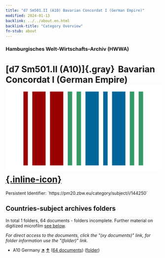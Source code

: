 ```yaml
---
title: "d7 Sm501.II (A10) Bavarian Concordat I (German Empire)"
modified: 2024-01-13
backlink: ../../about.en.html
backlink-title: "Category Overview"
fn-stub: about
---
```


### Hamburgisches Welt-Wirtschafts-Archiv (HWWA)

# [d7 Sm501.II (A10)]{.gray}&#8201; Bavarian Concordat I (German Empire) &#160; [![Wikidata](/images/Wikidata-logo.svg "Wikidata"){.inline-icon}](http://www.wikidata.org/entity/Q104699277)

<div class="hint">Persistent Identifier: `https://pm20.zbw.eu/category/subject/i/144250`</div>







## Countries-subject archives folders







In total 1 folders, 64 documents - folders incomplete. Further material on digitized microfilm [see below](#filmsections).

_For direct access to the documents, click the "(xy documents)" link, for folder information use the "(folder)" link._


- A10 Germany [**&nearr;**](../../../geo/i/126128/about.en.html "Germany (all folders)") [**&uarr;**](../../../geo/about.en.html#A10 "Country category system") (<a href="https://pm20.zbw.eu/iiifview/folder/sh/126128,144250" title="about: Germany : Bavarian Concordat I (German Empire)" target="_blank">64 documents</a>) ([folder](../../../../folder/sh/1261xx/126128/1442xx/144250/about.en.html))



<a id="filmsections" />













